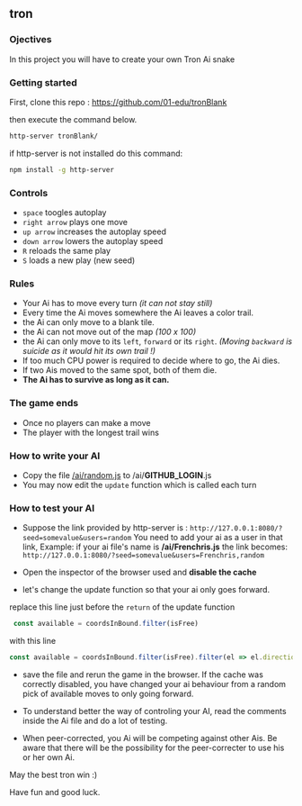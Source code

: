 ## tron

### Ojectives

In this project you will have to create your own Tron Ai snake

### Getting started

First, clone this repo : https://github.com/01-edu/tronBlank

then execute the command below.

```sh
http-server tronBlank/
```

if http-server is not installed do this command:

```sh
npm install -g http-server
```
### Controls
- `space` toogles autoplay
- `right arrow` plays one move
- `up arrow` increases the autoplay speed
- `down arrow` lowers the autoplay speed
- `R` reloads the same play
- `S` loads a new play (new seed)

### Rules
- Your Ai has to move every turn *(it can not stay still)*
- Every time the Ai moves somewhere the Ai leaves a color trail.
- the Ai can only move to a blank tile.
- the Ai can not move out of the map *(100 x 100)*
- the Ai can only move to its `left`, `forward` or its `right`.
  *(Moving `backward` is suicide as it would hit its own trail !)*
- If too much CPU power is required to decide where to go, the Ai dies.
- If two Ais moved to the same spot, both of them die.
- **The Ai has to survive as long as it can.**

### The game ends
- Once no players can make a move
- The player with the longest trail wins

### How to write your AI
- Copy the file [/ai/random.js](https://github.com/01-edu/tronBlank/blob/master/ai/random.js) to /ai/**GITHUB_LOGIN**.js
- You may now edit the `update` function which is called each turn

### How to test your AI
- Suppose the link provided by http-server is : `http://127.0.0.1:8080/?seed=somevalue&users=random`
You need to add your ai as a user in that link,
Example: if your ai file's name is **/ai/Frenchris.js**
the link becomes:
`http://127.0.0.1:8080/?seed=somevalue&users=Frenchris,random`

- Open the inspector of the browser used and **disable the cache**

- let's change the update function so that your ai only goes forward.

replace this line just before the `return` of the update function
```js
 const available = coordsInBound.filter(isFree)
 ```
 with this line
```js
const available = coordsInBound.filter(isFree).filter(el => el.direction === 0)
```

- save the file and rerun the game in the browser. If the cache was correctly disabled,
you have changed your ai behaviour from a random pick of available moves to only going
forward.

- To understand better the way of controling your AI, read the comments inside the Ai file and do a lot of testing.

- When peer-corrected, you Ai will be competing against other Ais.
Be aware that there will be the possibility for the peer-correcter to use his or her own Ai.

May the best tron win :)

Have fun and good luck.
